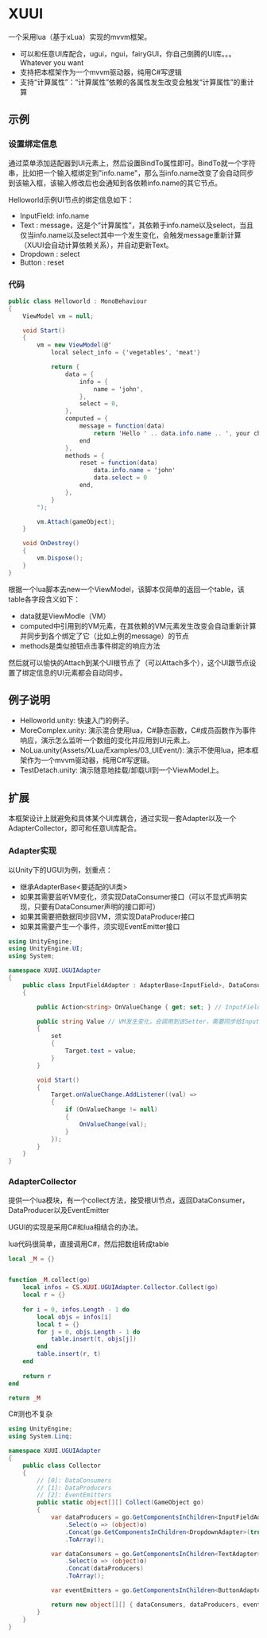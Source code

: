 # XUUI

一个采用lua（基于xLua）实现的mvvm框架。

* 可以和任意UI库配合，ugui，ngui，fairyGUI，你自己倒腾的UI库。。。Whatever you want
* 支持把本框架作为一个mvvm驱动器，纯用C#写逻辑
* 支持“计算属性”：“计算属性”依赖的各属性发生改变会触发“计算属性”的重计算

## 示例

### 设置绑定信息

通过菜单添加适配器到UI元素上，然后设置BindTo属性即可。BindTo就一个字符串，比如把一个输入框绑定到"info.name"，那么当info.name改变了会自动同步到该输入框，该输入修改后也会通知到各依赖info.name的其它节点。

Helloworld示例UI节点的绑定信息如下：

* InputField: info.name
* Text      : message，这是个“计算属性”，其依赖于info.name以及select，当且仅当info.name以及select其中一个发生变化，会触发message重新计算（XUUI会自动计算依赖关系），并自动更新Text。
* Dropdown  : select
* Button    : reset

### 代码

~~~csharp
public class Helloworld : MonoBehaviour
{
    ViewModel vm = null;

    void Start()
    {
        vm = new ViewModel(@"
            local select_info = {'vegetables', 'meat'}

            return {
                data = {
                    info = {
                        name = 'john',
                    },
                    select = 0,
                },
                computed = {
                    message = function(data)
                        return 'Hello ' .. data.info.name .. ', your choice is ' .. tostring(select_info[data.select + 1])
                    end
                },
                methods = {
                    reset = function(data)
                        data.info.name = 'john'
                        data.select = 0
                    end,
                },
            }
        ");

        vm.Attach(gameObject);
    }

    void OnDestroy()
    {
        vm.Dispose();
    }
}
~~~

根据一个lua脚本去new一个ViewModel，该脚本仅简单的返回一个table，该table各字段含义如下：

* data就是ViewModle（VM）
* computed中引用到的VM元素，在其依赖的VM元素发生改变会自动重新计算并同步到各个绑定了它（比如上例的message）的节点
* methods是类似按钮点击事件绑定的响应方法

然后就可以愉快的Attach到某个UI根节点了（可以Attach多个），这个UI跟节点设置了绑定信息的UI元素都会自动同步。

## 例子说明

* Helloworld.unity: 快速入门的例子。
* MoreComplex.unity: 演示混合使用lua，C#静态函数，C#成员函数作为事件响应，演示怎么监听一个数组的变化并应用到UI元素上。
* NoLua.unity(Assets/XLua/Examples/03_UIEvent/): 演示不使用lua，把本框架作为一个mvvm驱动器，纯用C#写逻辑。
* TestDetach.unity: 演示随意地挂载/卸载UI到一个ViewModel上。

## 扩展

本框架设计上就避免和具体某个UI库耦合，通过实现一套Adapter以及一个AdapterCollector，即可和任意UI库配合。

### Adapter实现

以Unity下的UGUI为例，划重点：

* 继承AdapterBase<要适配的UI类>
* 如果其需要监听VM变化，须实现DataConsumer接口（可以不显式声明实现，只要有DataConsumer声明的接口即可）
* 如果其需要把数据同步回VM，须实现DataProducer接口
* 如果其需要产生一个事件，须实现EventEmitter接口

~~~csharp
using UnityEngine;
using UnityEngine.UI;
using System;

namespace XUUI.UGUIAdapter
{
    public class InputFieldAdapter : AdapterBase<InputField>, DataConsumer<string>, DataProducer<string>
    {

        public Action<string> OnValueChange { get; set; } // InputField发生变化需要调用OnValueChange

        public string Value // VM发生变化，会调用到该Setter，需要同步给InputField
        {
            set
            {
                Target.text = value;
            }
        }

        void Start()
        {
            Target.onValueChange.AddListener((val) =>
            {
                if (OnValueChange != null)
                {
                    OnValueChange(val);
                }
            });
        }
    }
}
~~~

### AdapterCollector

提供一个lua模块，有一个collect方法，接受根UI节点，返回DataConsumer，DataProducer以及EventEmitter

UGUI的实现是采用C#和lua相结合的办法。

lua代码很简单，直接调用C#，然后把数组转成table

~~~lua
local _M = {}


function _M.collect(go)
    local infos = CS.XUUI.UGUIAdapter.Collector.Collect(go)
    local r = {}
    
    for i = 0, infos.Length - 1 do
        local objs = infos[i]
        local t = {}
        for j = 0, objs.Length - 1 do
            table.insert(t, objs[j])
        end
        table.insert(r, t)
    end
    
    return r
end

return _M
~~~

C#测也不复杂

~~~csharp
using UnityEngine;
using System.Linq;

namespace XUUI.UGUIAdapter
{
    public class Collector
    {
        // [0]: DataConsumers
        // [1]: DataProducers
        // [2]: EventEmitters
        public static object[][] Collect(GameObject go)
        {
            var dataProducers = go.GetComponentsInChildren<InputFieldAdapter>(true)
                .Select(o => (object)o)
                .Concat(go.GetComponentsInChildren<DropdownAdapter>(true))
                .ToArray();

            var dataConsumers = go.GetComponentsInChildren<TextAdapter>(true)
                .Select(o => (object)o)
                .Concat(dataProducers)
                .ToArray();

            var eventEmitters = go.GetComponentsInChildren<ButtonAdapter>(true).Select(o => (object)o).ToArray();

            return new object[][] { dataConsumers, dataProducers, eventEmitters };
        }
    }
}
~~~

